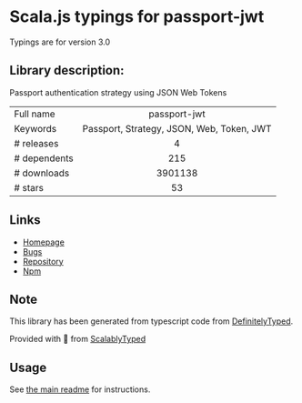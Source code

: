 
# Scala.js typings for passport-jwt

Typings are for version 3.0

## Library description:
Passport authentication strategy using JSON Web Tokens

|                    |                 |
| ------------------ | :-------------: |
| Full name          | passport-jwt |
| Keywords           | Passport, Strategy, JSON, Web, Token, JWT |
| # releases         | 4 |
| # dependents       | 215 |
| # downloads        | 3901138 |
| # stars            | 53 |

## Links
- [Homepage](https://github.com/themikenicholson/passport-jwt)
- [Bugs](https://github.com/themikenicholson/passport-jwt/issues)
- [Repository](https://github.com/themikenicholson/passport-jwt)
- [Npm](https://www.npmjs.com/package/passport-jwt)
    


## Note
This library has been generated from typescript code from [DefinitelyTyped](https://definitelytyped.org).

Provided with :purple_heart: from [ScalablyTyped](https://github.com/oyvindberg/ScalablyTyped)

## Usage
See [the main readme](../../readme.md) for instructions.


